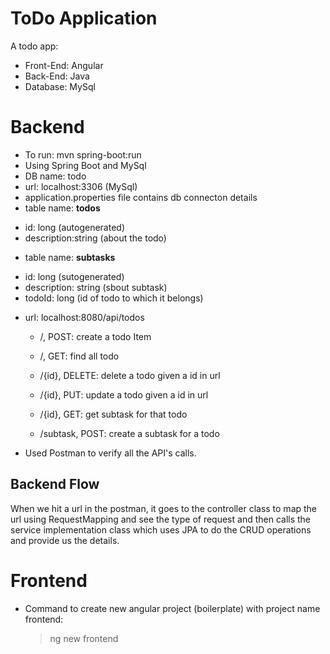 # ToDo Application
A todo app:
* Front-End: Angular
* Back-End: Java
* Database: MySql

# Backend 
* To run: mvn spring-boot:run
* Using Spring Boot and MySql 
* DB name: todo
* url: localhost:3306 (MySql)
* application.properties file contains db connecton details
* table name: **todos**
- id: long (autogenerated)
- description:string (about the todo) 

* table name: **subtasks**
- id: long (sutogenerated)
- description: string (sbout subtask)
- todoId: long (id of todo to which it belongs)

* url: localhost:8080/api/todos
  * /, POST: create a todo Item
  		
  * /, GET: find all todo
  * /{id}, DELETE: delete a todo given a id in url 
  * /{id}, PUT: update a todo given a id in url
  * /{id}, GET: get subtask for that todo
  * /subtask, POST: create a subtask for a todo


* Used Postman to verify all the API's calls.
## Backend Flow
When we hit a url in the postman, it goes to the controller class to map the url using RequestMapping and see the type of request and then calls the service implementation class which uses JPA to do the CRUD operations and provide us the details.

# Frontend
*  Command to create new angular project (boilerplate) with project name frontend:
	> ng new frontend 

